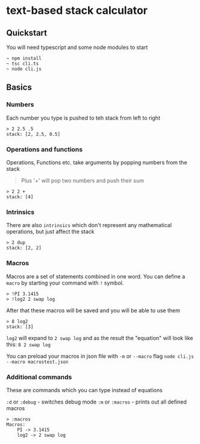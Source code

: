 # text-based stack calculator

## Quickstart

You will need typescript and some node modules to start

```
~ npm install
~ tsc cli.ts
~ node cli.js
```

## Basics

### Numbers
Each number you type is pushed to teh stack from left to right
```
> 2 2.5 .5
stack: [2, 2.5, 0.5]
```

### Operations and functions
Operations, Functions etc. take arguments by popping numbers from the stack
> Plus '+' will pop two numbers and push their sum
```
> 2 2 +
stack: [4]
```

### Intrinsics
There are also `intrinsics` which don't represent any mathematical operations, but just affect the stack
```
> 2 dup
stack: [2, 2]
```

### Macros
Macros are a set of statements combined in one word.
You can define a `macro` by starting your command with `!` symbol.
```
> !PI 3.1415
> !log2 2 swap log
```
After that these macros will be saved and you will be able to use them
```
> 8 log2
stack: [3]
```
`log2` will expand to `2 swap log` and as the result the "equation" will look like this:
`8 2 swap log`

You can preload your macros in json file with `-m` or `--macro` flag
`node cli.js --macro macrostest.json`

### Additional commands

These are commands which you can type instead of equations

`:d` or `:debug` - switches debug mode
`:m` or `:macros` - prints out all defined macros

```
> :macros
Macros:
    PI -> 3.1415
    log2 -> 2 swap log
```
